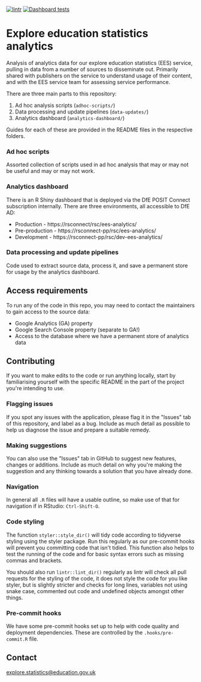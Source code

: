 [![lintr](https://github.com/dfe-analytical-services/explore-education-statistics-analytics/actions/workflows/lintr.yml/badge.svg)](https://github.com/dfe-analytical-services/explore-education-statistics-analytics/actions/workflows/lintr.yml)
[![Dashboard tests](https://github.com/dfe-analytical-services/explore-education-statistics-analytics/actions/workflows/dashboard-tests.yml/badge.svg)](https://github.com/dfe-analytical-services/explore-education-statistics-analytics/actions/workflows/dashboard-tests.yml)

# Explore education statistics analytics 

Analysis of analytics data for our explore education statistics (EES) service, pulling in data from a number of sources to disseminate out. Primarily shared with publishers on the service to understand usage of their content, and with the EES service team for assessing service performance.

There are three main parts to this repository:
1. Ad hoc analysis scripts (`adhoc-scripts/`)
2. Data processing and update pipelines (`data-updates/`)
3. Analytics dashboard (`analytics-dashboard/`)

Guides for each of these are provided in the README files in the respective folders.

### Ad hoc scripts

Assorted collection of scripts used in ad hoc analysis that may or may not be useful and may or may not work.

### Analytics dashboard

There is an R Shiny dashboard that is deployed via the DfE POSIT Connect subscription internally. There are three environments, all accessible to DfE AD:

* Production - https://rsconnect/rsc/ees-analytics/
* Pre-production - https://rsconnect-pp/rsc/ees-analytics/
* Development - https://rsconnect-pp/rsc/dev-ees-analytics/

### Data processing and update pipelines

Code used to extract source data, process it, and save a permanent store for usage by the analytics dashboard.

## Access requirements

To run any of the code in this repo, you may need to contact the maintainers to gain access to the source data:
- Google Analytics (GA) property 
- Google Search Console property (separate to GA!)
- Access to the database where we have a permanent store of analytics data
  
## Contributing

If you want to make edits to the code or run anything locally, start by familiarising yourself with the specific README in the part of the project you're intending to use.

### Flagging issues

If you spot any issues with the application, please flag it in the "Issues" tab of this repository, and label as a bug. Include as much detail as possible to help us diagnose the issue and prepare a suitable remedy.

### Making suggestions

You can also use the "Issues" tab in GitHub to suggest new features, changes or additions. Include as much detail on why you're making the suggestion and any thinking towards a solution that you have already done.

### Navigation

In general all `.R` files will have a usable outline, so make use of that for navigation if in RStudio: `Ctrl-Shift-O`.

### Code styling 

The function `styler::style_dir()` will tidy code according to tidyverse styling using the styler package. Run this regularly as our pre-commit hooks will prevent you committing code that isn't tidied. This function also helps to test the running of the code and for basic syntax errors such as missing commas and brackets.

You should also run `lintr::lint_dir()` regularly as lintr will check all pull requests for the styling of the code, it does not style the code for you like styler, but is slightly stricter and checks for long lines, variables not using snake case, commented out code and undefined objects amongst other things.

### Pre-commit hooks

We have some pre-commit hooks set up to help with code quality and deployment dependencies. These are controlled by the `.hooks/pre-commit.R` file.

## Contact

explore.statistics@education.gov.uk
